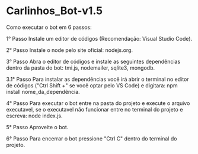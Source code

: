 # Carlinhos_Bot-v1.5

Como executar o bot em 6 passos:

1° Passo Instale um editor de códigos (Recomendação: Visual Studio Code).

2° Passo Instale o node pelo site oficial: nodejs.org.

3° Passo Abra o editor de códigos e instale as seguintes dependências dentro da pasta do bot: tmi.js, nodemailer, sqlite3, mongodb.

3.1° Passo Para instalar as dependências você irá abrir o terminal no editor de códigos ("Ctrl Shift +" se você optar pelo VS Code) e digitara: npm install nome_da_dependência.

4° Passo Para executar o bot entre na pasta do projeto e execute o arquivo executavel, se o executavel não funcionar entre no terminal do projeto e escreva: node index.js.

5° Passo Aproveite o bot.

6° Passo Para encerrar o bot pressione "Ctrl C" dentro do terminal do projeto.
